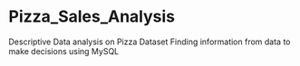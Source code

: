 # Pizza_Sales_Analysis
Descriptive Data analysis on Pizza Dataset
Finding information from data to make decisions using MySQL

